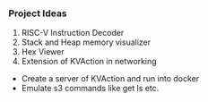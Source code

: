### Project Ideas

1. RISC-V Instruction Decoder
2. Stack and Heap memory visualizer
3. Hex Viewer
4. Extension of KVAction in networking
- Create a server of KVAction and run into docker
- Emulate s3 commands like get ls etc.
